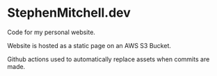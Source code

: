 # StephenMitchell.dev

Code for my personal website.

Website is hosted as a static page on an AWS S3 Bucket.

Github actions used to automatically replace assets when commits are made.
